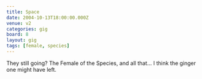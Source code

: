 ```yaml
---
title: Space
date: 2004-10-13T18:00:00.000Z
venue: v2
categories: gig
board: 8
layout: gig
tags: [female, species]
---
```

They still going? The Female of the Species, and all that... I think the ginger one might have left.